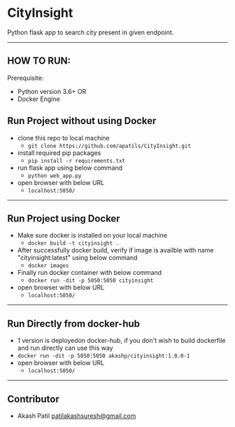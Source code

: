 # CityInsight

Python flask app to search city present in given endpoint.

---
## HOW TO RUN:

Prerequisite: 
- Python version 3.6+
  OR
- Docker Engine 

## Run Project without using Docker
- clone this repo to local machine
  - ```git clone https://github.com/apatils/CityInsight.git ```
- install required pip packages
  - ```pip install -r requirements.txt```
- run flask app using below command
  - ```python web_app.py``` 
- open browser with below URL
  - ```localhost:5050/```
---
## Run Project using Docker
- Make sure docker is installed on your local machine
  - ```docker build -t cityinsight .``` 
- After successfully docker build, verify if image is availble with name "cityinsight:latest" using below command
  - ```docker images```
- Finally run docker container with below command
  - ```docker run -dit -p 5050:5050 cityinsight```
- open browser with below URL
  - ```localhost:5050/``` 

---
## Run Directly from docker-hub
- 1 version is deployedon docker-hub, if you don't wish to build dockerfile and run directly can use this way
- ```docker run -dit -p 5050:5050 akashp/cityinsight:1.0.0-1```
- open browser with below URL
  - ```localhost:5050/```
---
 
## Contributor
- Akash Patil <patilakashsuresh@gmail.com>